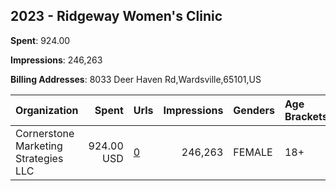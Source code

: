 ## 2023 - Ridgeway Women's Clinic 
**Spent**: 924.00

**Impressions**: 246,263

**Billing Addresses**: 8033 Deer Haven Rd,Wardsville,65101,US

|Organization|Spent|Urls|Impressions|Genders|Age Brackets|Country Codes|
|:---|---:|:---|---:|:---|:---|:---|
|Cornerstone Marketing Strategies  LLC|924.00 USD|[0](https://www.snap.com/political-ads/asset/1ff7d9ea0120fbfb8ca1efb741fa69d9494f0e7b95d3fe3b809f260674e11105?mediaType=mp4)|246,263|FEMALE|18+|united states|
